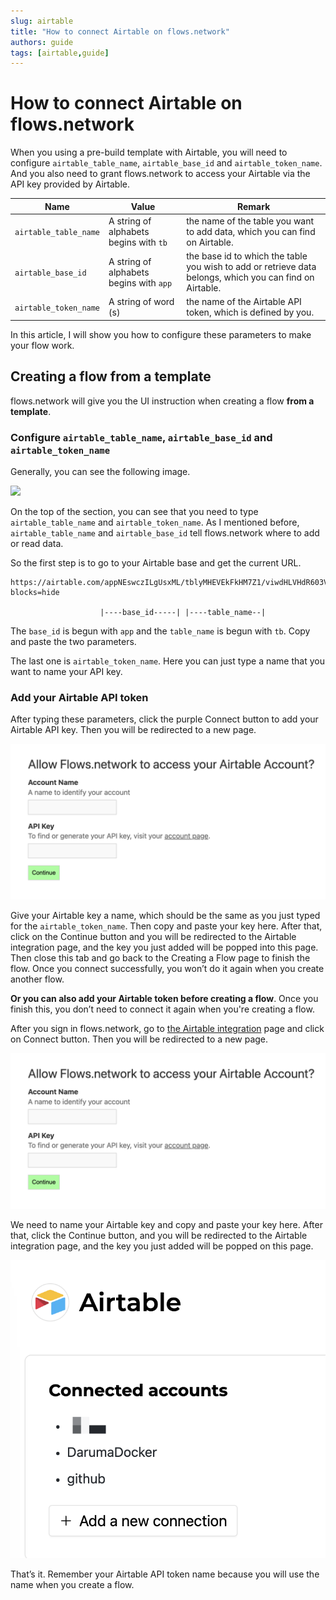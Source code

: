 ```yaml
---
slug: airtable
title: "How to connect Airtable on flows.network"
authors: guide
tags: [airtable,guide]
---
```


# How to connect Airtable on flows.network

When you using a pre-build template with Airtable, you will need to configure `airtable_table_name`, `airtable_base_id` and `airtable_token_name`. And you also need to grant flows.network to access your Airtable via the API key provided by Airtable.

| Name                  | Value                                  | Remark                                                                                                   |
|-----------------------|----------------------------------------|----------------------------------------------------------------------------------------------------------|
| `airtable_table_name` | A string of alphabets begins with `tb` | the name of the table you want to add data, which you can find on Airtable.                              |
| `airtable_base_id`    | A string of alphabets begins with `app` | the base id to which the table you wish to add or retrieve data belongs, which you can find on Airtable. |
| `airtable_token_name` | A string of word (s)                   | the name of the Airtable API token, which is defined by you.                                             |

In this article, I will show you how to configure these parameters to make your flow work.


## Creating a flow from a template

flows.network will give you the UI instruction when creating a flow **from a template**. 

### Configure `airtable_table_name`, `airtable_base_id` and `airtable_token_name`

Generally, you can see the following image.

![](https://user-images.githubusercontent.com/45785633/257062761-b8cf5fd5-a529-45ed-97b6-fc8d83b0ec53.png)

On the top of the section, you can see that you need to type `airtable_table_name` and `airtable_token_name`. As I mentioned before, `airtable_table_name` and `airtable_base_id` tell flows.network where to add or read data.

So the first step is to go to your Airtable base and get the current URL.

```
https://airtable.com/appNEswczILgUsxML/tblyMHEVEkFkHM7Z1/viwdHLVHdR603VNlL?blocks=hide

                    |----base_id-----| |----table_name--|
```

The `base_id` is begun with `app` and the `table_name` is begun with `tb`. Copy and paste the two parameters.

The last one is `airtable_token_name`. Here you can just type a name that you want to name your API key.


### Add your Airtable API token

After typing these parameters, click the purple Connect button to add your Airtable API key. Then you will be redirected to a new page.

![](airtable-01.png)

Give your Airtable key a name, which should be the same as you just typed for the `airtable_token_name`. Then copy and paste your key here. After that, click on the Continue button and you will be redirected to the Airtable integration page, and the key you just added will be popped into this page. Then close this tab and go back to the Creating a Flow page to finish the flow. Once you connect successfully, you won’t do it again when you create another flow.

**Or you can also add your Airtable token before creating a flow**. Once you finish this, you don’t need to connect it again when you're creating a flow.

After you sign in flows.network, go to [the Airtable integration](https://flows.network/integration/Airtable) page and click on Connect button. Then you will be redirected to a new page.

![](airtable-01.png)

We need to name your Airtable key and copy and paste your key here. After that, click the Continue button, and you will be redirected to the Airtable integration page, and the key you just added will be popped on this page.

![](airtable-02.png)

That’s it. Remember your Airtable API token name because you will use the name when you create a flow. 





